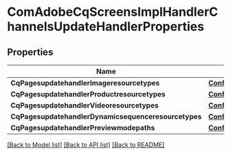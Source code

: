 # ComAdobeCqScreensImplHandlerChannelsUpdateHandlerProperties

## Properties
Name | Type | Description | Notes
------------ | ------------- | ------------- | -------------
**CqPagesupdatehandlerImageresourcetypes** | [**ConfigNodePropertyArray**](configNodePropertyArray.md) |  | [optional] 
**CqPagesupdatehandlerProductresourcetypes** | [**ConfigNodePropertyArray**](configNodePropertyArray.md) |  | [optional] 
**CqPagesupdatehandlerVideoresourcetypes** | [**ConfigNodePropertyArray**](configNodePropertyArray.md) |  | [optional] 
**CqPagesupdatehandlerDynamicsequenceresourcetypes** | [**ConfigNodePropertyArray**](configNodePropertyArray.md) |  | [optional] 
**CqPagesupdatehandlerPreviewmodepaths** | [**ConfigNodePropertyArray**](configNodePropertyArray.md) |  | [optional] 

[[Back to Model list]](../README.md#documentation-for-models) [[Back to API list]](../README.md#documentation-for-api-endpoints) [[Back to README]](../README.md)


